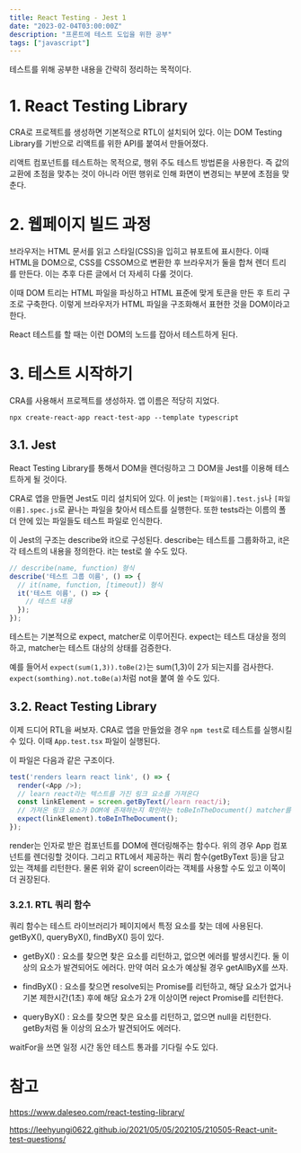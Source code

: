 ```yaml
---
title: React Testing - Jest 1
date: "2023-02-04T03:00:00Z"
description: "프론트에 테스트 도입을 위한 공부"
tags: ["javascript"]
---
```


테스트를 위해 공부한 내용을 간략히 정리하는 목적이다.

# 1. React Testing Library

CRA로 프로젝트를 생성하면 기본적으로 RTL이 설치되어 있다. 이는 DOM Testing Library를 기반으로 리액트를 위한 API를 붙여서 만들어졌다. 

리액트 컴포넌트를 테스트하는 목적으로, 행위 주도 테스트 방법론을 사용한다. 즉 값의 교환에 초점을 맞추는 것이 아니라 어떤 행위로 인해 화면이 변경되는 부분에 초점을 맞춘다.

# 2. 웹페이지 빌드 과정

브라우저는 HTML 문서를 읽고 스타일(CSS)을 입히고 뷰포트에 표시한다. 이때 HTML을 DOM으로, CSS를 CSSOM으로 변환한 후 브라우저가 둘을 합쳐 렌더 트리를 만든다. 이는 추후 다른 글에서 더 자세히 다룰 것이다.

이때 DOM 트리는 HTML 파일을 파싱하고 HTML 표준에 맞게 토큰을 만든 후 트리 구조로 구축한다. 이렇게 브라우저가 HTML 파일을 구조화해서 표현한 것을 DOM이라고 한다. 

React 테스트를 할 때는 이런 DOM의 노드를 잡아서 테스트하게 된다.

# 3. 테스트 시작하기

CRA를 사용해서 프로젝트를 생성하자. 앱 이름은 적당히 지었다.

```
npx create-react-app react-test-app --template typescript
```

## 3.1. Jest

React Testing Library를 통해서 DOM을 렌더링하고 그 DOM을 Jest를 이용해 테스트하게 될 것이다.

CRA로 앱을 만들면 Jest도 미리 설치되어 있다. 이 jest는 `[파일이름].test.js`나 `[파일이름].spec.js`로 끝나는 파일을 찾아서 테스트를 실행한다. 또한 tests라는 이름의 폴더 안에 있는 파일들도 테스트 파일로 인식한다.

이 Jest의 구조는 describe와 it으로 구성된다. describe는 테스트를 그룹화하고, it은 각 테스트의 내용을 정의한다. it는 test로 쓸 수도 있다.

```js
// describe(name, function) 형식
describe('테스트 그룹 이름', () => {
  // it(name, function, [timeout]) 형식
  it('테스트 이름', () => {
    // 테스트 내용
  });
});
```

테스트는 기본적으로 expect, matcher로 이루어진다. expect는 테스트 대상을 정의하고, matcher는 테스트 대상의 상태를 검증한다. 

예를 들어서 `expect(sum(1,3)).toBe(2)`는 sum(1,3)이 2가 되는지를 검사한다. `expect(somthing).not.toBe(a)`처럼 not을 붙여 쓸 수도 있다.

## 3.2. React Testing Library

이제 드디어 RTL을 써보자. CRA로 앱을 만들었을 경우 `npm test`로 테스트를 실행시킬 수 있다. 이때 `App.test.tsx` 파일이 실행된다.

이 파일은 다음과 같은 구조이다.

```js
test('renders learn react link', () => {
  render(<App />);
  // learn react라는 텍스트를 가진 링크 요소를 가져온다
  const linkElement = screen.getByText(/learn react/i);
  // 가져온 링크 요소가 DOM에 존재하는지 확인하는 toBeInTheDocument() matcher를 사용
  expect(linkElement).toBeInTheDocument();
});
```

render는 인자로 받은 컴포넌트를 DOM에 렌더링해주는 함수다. 위의 경우 App 컴포넌트를 렌더링할 것이다. 그리고 RTL에서 제공하는 쿼리 함수(getByText 등)을 담고 있는 객체를 리턴한다. 물론 위와 같이 screen이라는 객체를 사용할 수도 있고 이쪽이 더 권장된다.

### 3.2.1. RTL 쿼리 함수

쿼리 함수는 테스트 라이브러리가 페이지에서 특정 요소를 찾는 데에 사용된다. getByX(), queryByX(), findByX() 등이 있다.

- getByX() : 요소를 찾으면 찾은 요소를 리턴하고, 없으면 에러를 발생시킨다. 둘 이상의 요소가 발견되어도 에러다. 만약 여러 요소가 예상될 경우 getAllByX를 쓰자.

- findByX() : 요소를 찾으면 resolve되는 Promise를 리턴하고, 해당 요소가 없거나 기본 제한시간(1초) 후에 해당 요소가 2개 이상이면 reject Promise를 리턴한다.

- queryByX() : 요소를 찾으면 찾은 요소를 리턴하고, 없으면 null을 리턴한다. getBy처럼 둘 이상의 요소가 발견되어도 에러다.

waitFor을 쓰면 일정 시간 동안 테스트 통과를 기다릴 수도 있다.


# 참고

https://www.daleseo.com/react-testing-library/

https://leehyungi0622.github.io/2021/05/05/202105/210505-React-unit-test-questions/